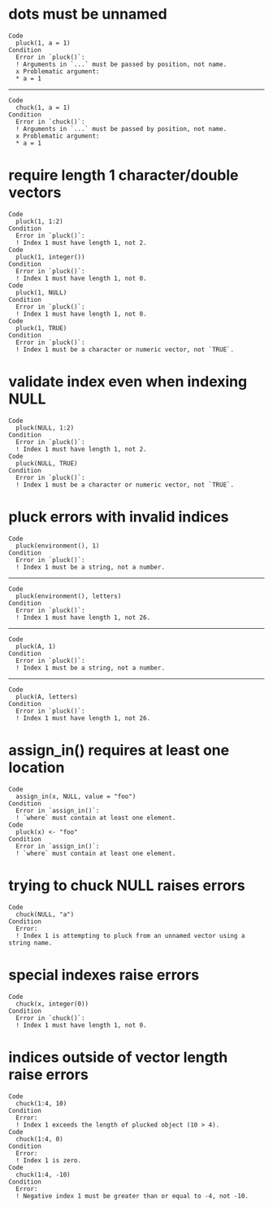 # dots must be unnamed

    Code
      pluck(1, a = 1)
    Condition
      Error in `pluck()`:
      ! Arguments in `...` must be passed by position, not name.
      x Problematic argument:
      * a = 1

---

    Code
      chuck(1, a = 1)
    Condition
      Error in `chuck()`:
      ! Arguments in `...` must be passed by position, not name.
      x Problematic argument:
      * a = 1

# require length 1 character/double vectors

    Code
      pluck(1, 1:2)
    Condition
      Error in `pluck()`:
      ! Index 1 must have length 1, not 2.
    Code
      pluck(1, integer())
    Condition
      Error in `pluck()`:
      ! Index 1 must have length 1, not 0.
    Code
      pluck(1, NULL)
    Condition
      Error in `pluck()`:
      ! Index 1 must have length 1, not 0.
    Code
      pluck(1, TRUE)
    Condition
      Error in `pluck()`:
      ! Index 1 must be a character or numeric vector, not `TRUE`.

# validate index even when indexing NULL

    Code
      pluck(NULL, 1:2)
    Condition
      Error in `pluck()`:
      ! Index 1 must have length 1, not 2.
    Code
      pluck(NULL, TRUE)
    Condition
      Error in `pluck()`:
      ! Index 1 must be a character or numeric vector, not `TRUE`.

# pluck errors with invalid indices

    Code
      pluck(environment(), 1)
    Condition
      Error in `pluck()`:
      ! Index 1 must be a string, not a number.

---

    Code
      pluck(environment(), letters)
    Condition
      Error in `pluck()`:
      ! Index 1 must have length 1, not 26.

---

    Code
      pluck(A, 1)
    Condition
      Error in `pluck()`:
      ! Index 1 must be a string, not a number.

---

    Code
      pluck(A, letters)
    Condition
      Error in `pluck()`:
      ! Index 1 must have length 1, not 26.

# assign_in() requires at least one location

    Code
      assign_in(x, NULL, value = "foo")
    Condition
      Error in `assign_in()`:
      ! `where` must contain at least one element.
    Code
      pluck(x) <- "foo"
    Condition
      Error in `assign_in()`:
      ! `where` must contain at least one element.

# trying to chuck NULL raises errors

    Code
      chuck(NULL, "a")
    Condition
      Error:
      ! Index 1 is attempting to pluck from an unnamed vector using a string name.

# special indexes raise errors

    Code
      chuck(x, integer(0))
    Condition
      Error in `chuck()`:
      ! Index 1 must have length 1, not 0.

# indices outside of vector length raise errors

    Code
      chuck(1:4, 10)
    Condition
      Error:
      ! Index 1 exceeds the length of plucked object (10 > 4).
    Code
      chuck(1:4, 0)
    Condition
      Error:
      ! Index 1 is zero.
    Code
      chuck(1:4, -10)
    Condition
      Error:
      ! Negative index 1 must be greater than or equal to -4, not -10.


